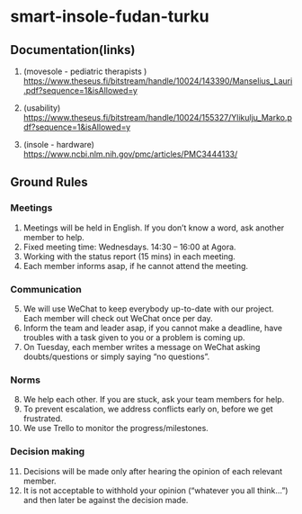# smart-insole-fudan-turku

## Documentation(links)

1. (movesole - pediatric therapists ) https://www.theseus.fi/bitstream/handle/10024/143390/Manselius_Lauri.pdf?sequence=1&isAllowed=y

2. (usability) https://www.theseus.fi/bitstream/handle/10024/155327/Ylikulju_Marko.pdf?sequence=1&isAllowed=y

3. (insole - hardware) https://www.ncbi.nlm.nih.gov/pmc/articles/PMC3444133/


## Ground Rules

### Meetings

1.	Meetings will be held in English. If you don’t know a word, ask another member to help.
2.	Fixed meeting time:  Wednesdays. 14:30 – 16:00 at Agora.
3.	Working with the status report (15 mins) in each meeting.
4.	Each member informs asap, if he cannot attend the meeting.

### Communication

5.	We will use WeChat to keep everybody up-to-date with our project. 
	Each member will check out WeChat once per day.
6.	Inform the team and leader asap, if you cannot make a deadline, have troubles with a task given to you or a problem is coming up.
7.	On Tuesday, each member writes a message on WeChat asking doubts/questions or simply saying “no questions”.

### Norms

8.	We help each other. If you are stuck, ask your team members for help.
9.	To prevent escalation, we address conflicts early on, before we get frustrated.
10.	We use Trello to monitor the progress/milestones.

### Decision making

11.	Decisions will be made only after hearing the opinion of each relevant member.
12.	It is not acceptable to withhold your opinion (“whatever you all think…”) and then later be against the decision made.
